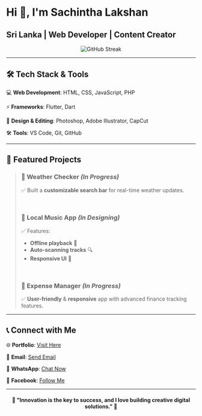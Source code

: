 # __Hi 👋, I'm Sachintha Lakshan__ 
## Sri Lanka | Web Developer | Content Creator

<p align="center">
  <img src="https://streak-stats.demolab.com?user=sachicodex&theme=highcontrast&card_width=550" alt="GitHub Streak" />
</p>

---

## 🛠️ Tech Stack & Tools  

💻 **Web Development**: HTML, CSS, JavaScript, PHP  

⚡ **Frameworks**: Flutter, Dart  

🎨 **Design & Editing**: Photoshop, Adobe Illustrator, CapCut  

🛠 **Tools**: VS Code, Git, GitHub  

---

## 🌟 Featured Projects  

> ### 🔹 Weather Checker *(In Progress)*  
> ✅ Built a **customizable search bar** for real-time weather updates.  
> 
> <br>
> 
> ### 🔹 Local Music App *(In Designing)*  
> ✅ Features:  
> - **Offline playback** 🎵  
> - **Auto-scanning tracks** 🔍  
> - **Responsive UI** 📱  
> 
> <br>
> 
> ### 🔹 Expense Manager *(In Progress)*  
> ✅ **User-friendly** & **responsive** app with advanced finance tracking features.  
> 
---

## 📞 Connect with Me  

🌐 **Portfolio**: [Visit Here](https://yourportfolio.com)  

📩 **Email**: [Send Email](mailto:your@email.com)  

📱 **WhatsApp**: [Chat Now](https://sync.short.gy/whatsapp)  

📘 **Facebook**: [Follow Me](https://sync.short.gy/facebook)  

---

<h4 align="center">🚀 "Innovation is the key to success, and I love building creative digital solutions." 🚀</h4>
